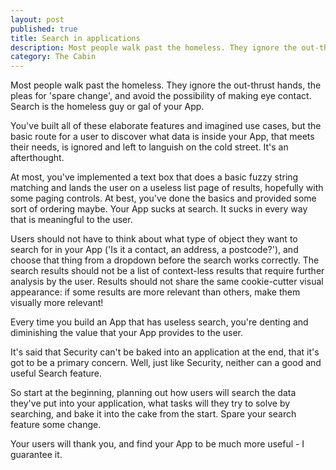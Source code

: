 ```yaml
---
layout: post
published: true
title: Search in applications 
description: Most people walk past the homeless. They ignore the out-thrust hands, the pleas for 'spare change', and avoid the possibility of making eye contact. Search is the homeless guy or gal of your App.  
category: The Cabin
---
```


Most people walk past the homeless. They ignore the out-thrust hands, the pleas for 'spare change', and avoid the possibility of making eye contact. Search is the homeless guy or gal of your App. 

You've built all of these elaborate features and imagined use cases, but the basic route for a user to discover what data is inside your App, that meets their needs, is ignored and left to languish on the cold street. It's an afterthought. 

At most, you've implemented a text box that does a basic fuzzy string matching and lands the user on a useless list page of results, hopefully with some paging controls. At best, you've done the basics and provided some sort of ordering maybe. Your App sucks at search. It sucks in every way that is meaningful to the user. 

Users should not have to think about what type of object they want to search for in your App ('Is it a contact, an address, a postcode?'), and choose that thing from a dropdown before the search works correctly. The search results should not be a list of context-less results that require further analysis by the user. Results should not share the same cookie-cutter visual appearance: if some results are more relevant than others, make them visually more relevant! 

Every time you build an App that has useless search, you're denting and diminishing the value that your App provides to the user. 

It's said that Security can't be baked into an application at the end, that it's got to be a primary concern. Well, just like Security, neither can a good and useful Search feature. 

So start at the beginning, planning out how users will search the data they've put into your application, what tasks will they try to solve by searching, and bake it into the cake from the start. Spare your search feature some change. 

Your users will thank you, and find your App to be much more useful - I guarantee it. 
